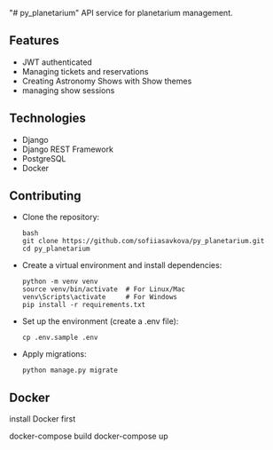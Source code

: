 "# py_planetarium" 
API service for planetarium management.

## Features
- JWT authenticated
- Managing tickets and reservations
- Creating Astronomy Shows with Show themes
- managing show sessions

## Technologies
- Django
- Django REST Framework
- PostgreSQL
- Docker

## Contributing
- Clone the repository:
   ```
   bash
   git clone https://github.com/sofiiasavkova/py_planetarium.git
   cd py_planetarium
  ```
- Create a virtual environment and install dependencies:
    ```
   python -m venv venv
   source venv/bin/activate  # For Linux/Mac
   venv\Scripts\activate     # For Windows
   pip install -r requirements.txt
   ```

- Set up the environment (create a .env file):
   ```
  cp .env.sample .env
   ```

- Apply migrations:
  ```
  python manage.py migrate
  ```
  
## Docker
install Docker first

docker-compose build
docker-compose up
